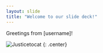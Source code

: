 ```yaml
---
layout: slide
title: "Welcome to our slide deck!"
---
```


Greetings from [username]!

![Justicetocat](https://octodex.github.com/images/justicetocat.jpg)
{: .center}
